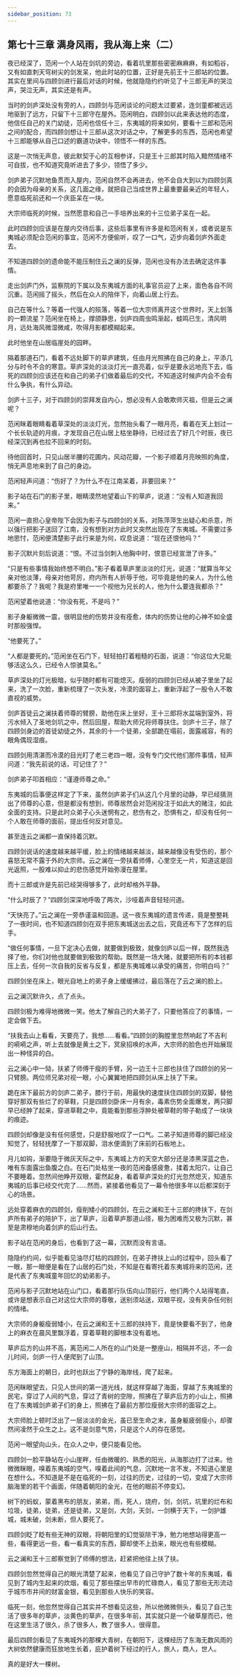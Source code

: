```yaml
---
sidebar_position: 73
---
```


## 第七十三章 **满身风雨，我从海上来（二）**

夜已经深了，范闲一个人站在剑坑的旁边，看着坑里那些密密麻麻麻，有如稻谷，又有如直刺天穹树尖的剑发呆，他此时站的位置，正好是先前王十三郎站的位置。其实在里间与四顾剑进行最后对话的时候，他就隐隐约约听见了十三郎无声的哭泣声，哭泣无声，其实还是有声。

当时的剑庐深处没有旁的人，四顾剑与范闲谈论的问题太过要紧，连剑童都被远远地驱到了远方，只留下十三郎守在屋外。范闲明白，四顾剑以此来表达他的态度，他信任自己的关门幼徒，范闲也信任十三，东夷城的将来如何，要看十三郎和范闲之间的配合，而四顾剑想让十三郎从这次对话之中，了解更多的东西，范闲也希望十三郎能够从自己口述的霸道功诀中，领悟不一样的东西。

这是一次悄无声息，彼此默契于心的互相参详，只是王十三郎其时陷入黯然情绪不可自拔，也不知道究竟听进去了多少，领悟了多少。

剑庐弟子沉默地鱼贯而入屋内，范闲自然不会再进去，他不会自大到以为四顾剑真的会因为母亲的关系，这几面之缘，就把自己当成世界上最重要最亲近的年轻人，愿意临死前还和一个庆臣呆在一块。

大宗师临死的时候，当然愿意和自己一手培养出来的十三位弟子呆在一起。

此时四顾剑应该是在屋内交待后事，这些后事里有许多是和范闲有关，或者说是东夷城必须配合范闲的事宜，范闲不方便偷听，叹了一口气，迈步向着剑庐外面走去。

不知道四顾剑的遗命能不能压制住云之澜的反弹，范闲也没有办法去确定这件事情。

走出剑庐门外，监察院的下属以及东夷城方面的礼事官员迎了上来，面色各自不同沉重。范闲摇了摇头，然后在众人的陪伴下，向着山居上行去。

自己在等什么？等着一代强人的殒落，等着一位大宗师离开这个世界时，天上划落的一颗流星？范闲坐在椅上，撑颌静思，剑庐四周虫鸣渐起，蛙鸣已生，清风明月，远处海风微湿微咸，吹得月影都模糊起来。

此时他坐在山居临崖处的园畔。

隔着那道石门，看着不远处脚下的草庐建筑，任由月光照拂在自己的身上，平添几分与时令不合的寒意。草庐深处的淡淡灯光一直亮着，似乎是要永远地亮下去，临死的四顾剑应该还在和自己的弟子们做着最后的交代，不知道这时候庐内会不会有什么争执，有什么异动。

剑庐十三子，对于四顾剑的崇拜发自内心，想必没有人会敢欺师灭祖，但是云之澜呢？

范闲眯着眼睛看着草深处的淡淡灯光，忽然抬头看了一眼月亮，看着在天上划过一个长长轨迹的月痕，才发现自己在山居上枯坐静待，已经过去了好几个时辰，夜已经深沉到再也拉不回来的时刻。

待他回首时，只见山居半腰的花圃内，风动花瓣，一个影子顺着月亮映照的角度，悄无声息地来到了自己的身边。

范闲轻声问道：“伤好了？为什么不在江南呆着，非要回来？”

影子站在石门的影子里，眼睛漠然地望着山下的草庐，说道：“没有人知道我回来。”

范闲一直担心皇帝陛下会因为影子与四顾剑的关系，对陈萍萍生出疑心和杀意，所以强行把影子送回了江南，没有想到对方此时又突然出现在了东夷城。不需要过多地思忖，范闲便清楚影子此行来是为何，叹息说道：“现在还恨他吗？”

影子沉默片刻后说道：“恨。不过当剑刺入他胸中时，恨意已经宣泄了许多。”

“只是有些事情我始终想不明白。”影子看着草庐里淡淡的灯光，说道：“就算当年父亲对他淡薄，母亲对他苛厉，府内所有人折辱于他，可毕竟是他的亲人，为什么他都要杀了？我呢？我是府里唯一一个视他为兄长的人，他为什么要连我都杀？”

范闲望着他说道：“你没有死，不是吗？”

影子身躯微微一震，很明显他的伤势并没有痊愈，体内的伤势让他的心神不如全盛时那般强悍。

“他要死了。”

“人都是要死的。”范闲坐在石门下，轻轻拍打着粗糙的石面，说道：“你这位大兄能够活这么久，已经令人惊骇莫名。”

草庐深处的灯光极暗，似乎随时都有可能熄灭。瘦弱的四顾剑已经从被子里坐了起来，洗了一次脸，重新梳理了一次头发，冷漠的面容上，重新浮起了一股令人不敢直视的威势。

剑庐首徒云之澜扶着师尊的臂膀，助他在床上坐好，王十三郎将水盆端到室外，将污水倾入了圣地剑坑之中，然后回屋，帮助大师兄将师尊扶住。剑庐十三子，除了四顾剑身边的首徒幼徒之外，其余的十一个徒弟，全部跪在塌前，面露戚容，有的眼角偶现湿痕。

四顾剑用清湛而冷漠的目光盯了老三老四一眼，没有专门交代他们那件事情，轻声问道：“我先前说的话，可记住了？”

剑庐弟子叩首相应：“谨遵师尊之命。”

东夷城的后事便这样定了下来，虽然剑庐弟子们从这几个月里的动静，早已经猜测出了师尊的心意，但是都没有想到，师尊居然会对范闲投注于如此大的赌注，如此全面的支持。只是此时众弟子心头迷惘有之，悲伤有之，恐惧有之，却没有任何一个人敢在师尊的面前，提出任何反对意见。

甚至连云之澜都一直保持着沉默。

四顾剑说话的速度越来越平缓，脸上的情绪越来越淡，越来越像没有受伤的，那个喜怒无常不露于外的大宗师。云之澜在一旁扶着师傅，心里空无一片，知道这是回光返照，一股难以抑止的悲伤感觉开始弥漫在屋里。

而十三郎或许是先前已经哭得够多了，此时却格外平静。

“什么时辰了？”四顾剑深深地呼吸了两次，沙哑着声音轻轻问道。

“天快亮了。”云之澜在一旁恭谨温和回道。这一夜东夷城的遗言传递，竟是整整耗了一夜时间，也不知道四顾剑在双手把东夷城送出去之后，究竟还布下了怎样的后手。

“做任何事情，一旦下定决心去做，就要做到极致，就像剑庐以后一样，既然我选择了他，你们对他也就要做到极致的帮助。既然是一场大赌，就要把所有的本钱都压上去，任何一次自我的反省与反复，都是东夷城难以承受的痛苦，你明白吗？”

四顾剑坐在床上，眼光自地上的弟子身上缓缓拂过，最后落在了云之澜的脸上。

云之澜沉默许久，点了点头。

四顾剑极为难得地微微一笑。他太了解自己的大弟子了，只要他答应了的事情，一定会做下去。

“扶我去山上看看，天要亮了，我想……看看。”四顾剑的胸膛里忽然响起了不吉利的嗬嗬之声，听上去就像是黄土之下，冥泉招唤的水声，大宗师的脸色也开始展现出一种怪异的白。

云之澜心中一恸，扶紧了师傅干瘦的手臂，另一边王十三郎也扶住了四顾剑的另一只臂膀。两位师兄弟对视一眼，小心翼翼地把四顾剑从床上扶了下来。

跪在床下最前方的剑庐二弟子，膝行于前，用最快的速度扶住四顾剑的双脚，替他穿好那双有些烂了的草鞋，只是四顾剑卧床一月有余，毒素伤势全面爆发，两只脚早已经肿了起来，穿进草鞋之中，竟能看到那些浮肿处被草鞋的带子勒成了一块块的痕迹。

四顾剑却像是没有任何感觉，只是舒服地叹了一口气。二弟子知道师尊的脚已经没知觉了，轻轻抚摩了一下那双脚，泪水便滴到了床前的石板地上。

月儿如钩，渐要隐于微灰天际之中，东夷城上方的天空大部分还是漆黑深蓝之色，唯有东面露出鱼腹之白。在石门处枯坐一夜的范闲备感疲惫，揉着太阳穴，让自己不要睡着。忽然间他睁开双眼，霍然起身，看着草庐深处的灯光忽然熄灭，知道东夷城的后事已经交代完了……然而，紧接着他看见了一幕令他很多年以后都深刻于心的场景。

远处穿着麻衣的四顾剑，瘦削矮小的四顾剑，在云之澜和王十三郎的搀扶下，在剑庐所有弟子的陪护下，出了草庐，沿着草庐那道山径，极为困难而又极为沉默，甚至是肃穆地向着剑庐的后山行去。

影子站在范闲的身后，也看到了这一幕，沉默而没有言语。

隐隐约约间，似乎能看见油尽灯枯的四顾剑，在弟子搀扶上山的过程中，回头看了一眼，那一眼便是看在了山居的石门处，不知是在看寄托着东夷城将来的范闲，还是代表了东夷城童年回忆的幼弟影子。

范闲与影子沉默地站在山门口，看着那行队伍向山顶前行，他们两个人站得笔直，或许是想表示自己对这位大宗师的尊敬，送别须站送，双眼平视，没有夹杂任何别的情绪。

大宗师的身躯瘦弱矮小，在云之澜和王十三郎的扶持下，竟是快要看不到了，他身上的麻衣在晨风里飘浮着，穿着草鞋的脚根本没有着地。

草庐后方的山并不高，离范闲二人所在的山门处是一整座山，相隔并不远，不一会儿时间，剑庐一行人便爬到了山顶。

东方海面上的朝日，此时也跃出了宁静的海岸线，爬了起来。

范闲眯眼望去，只见人世间的第一道光线，就这样穿越了海面，穿越了东夷城里的民宅，穿过了人间的气息，穿过了青树的空隙，照拂在了草庐后方的小山上，照拂在了东夷城剑庐弟子们的身上，照拂在了最前方那位瘦弱大宗师的面容之上。

大宗师脸上顿时泛出了一层淡淡的金光，虽已至生命之末，虽身躯疲弱瘦小，却骤然间凌然于众生之上。这不是剑意气势，只是这个人的存在感觉。

范闲一眼望向山头，在众人之中，便只能看见他。

四顾剑一脸平静站在小山崖畔，任由微暖的、熟悉的阳光，从海那边打了过来。他微微眯眼，嗅着东夷城的空气，嗅着此间的气息，沉默地一言不发，不知道心里是在想什么。不知道是不是在临死的一刻，过往的历史，过往的一切，变成了大宗师脑海里的若干个画面，伴随着朝阳的金光，在他的眼前不停变幻。

树下的蚂蚁，蒙着黑布的朋友，弟弟，雨，死人，烧府，剑，剑坑，坑里的烂布和垃圾，徒弟，徒弟，还是徒弟，又是剑，大剑，天剑，一剑横于天下，一剑护雄城，城未破，剑未断，但人要死了。

四顾剑眨了眨有些无神的双眼，将朝阳里的幻觉驱除干净，勉力地想站得更高一些，看得更远一些，看一看真实的东西，脚却使不上劲来，眼光也有些模糊。

云之澜和王十三郎察觉到了师傅的想法，赶紧把他往上扶了扶。

四顾剑忽然觉得自己的眼光清楚了起来，他看见了自己守护了数十年的东夷城，看见到了城内生起来的炊烟，看见了那些摆出早市的忙碌商人，看见了那些无形流动于城市市井间的财富金银，看见到那些人快乐的笑容。

临死一刻，他忽然觉得自己其实并不想看见这些，所以他微微侧头，看见了自己生活了很多年的草庐，淡黄色的草庐，在很多年前，其实就只是一个破草屋而已，他在这里生活了很久，杀了很多人，教了很多人，很得意。

最后四顾剑看见了东夷城外的那棵大青树，在朝阳下，这棵经历了东海无数风雨的大树依然健康而狂放地生长着，庇护着树下经过的行人，旅人，商人，世人。

真的是好大一棵树。

